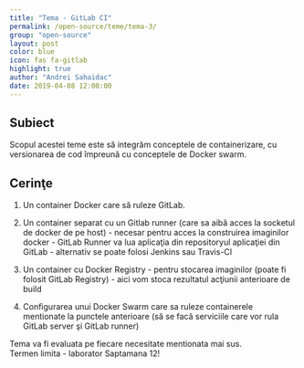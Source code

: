 ```yaml
---
title: "Tema - GitLab CI"
permalink: /open-source/teme/tema-3/
group: "open-source"
layout: post
color: blue
icon: fas fa-gitlab
highlight: true
author: "Andrei Sahaidac"
date: 2019-04-08 12:00:00
---
```


## Subiect
Scopul acestei teme este să integrăm conceptele de containerizare, cu versionarea de cod împreună cu conceptele de Docker swarm.

## Cerinţe


1. Un container Docker care să ruleze GitLab.  

2. Un container separat cu un Gitlab runner (care sa aibă acces la socketul de docker de pe host) - necesar pentru acces la construirea imaginilor docker - GitLab Runner va lua aplicaţia din repositoryul aplicaţiei din GitLab - alternativ se poate folosi Jenkins sau Travis-CI  

3. Un container cu Docker Registry - pentru stocarea imaginilor (poate fi folosit GitLab Registry) - aici vom stoca rezultatul acţiunii anterioare de build  

4. Configurarea unui Docker Swarm care sa ruleze containerele mentionate la punctele anterioare (să se facă serviciile care vor rula GitLab server şi GitLab runner)  


Tema va fi evaluata pe fiecare necesitate mentionata mai sus.  
Termen limita - laborator Saptamana 12!